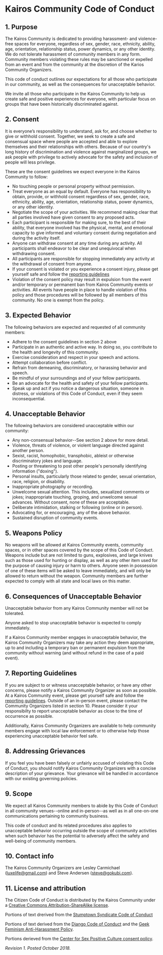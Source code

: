 # Kairos Community Code of Conduct

## 1. Purpose

The Kairos Community is dedicated to providing harassment- and violence-free spaces for everyone, regardless of sex, gender, race, ethnicity, ability, age, orientation, relationship status, power dynamics, or any other identity. We do not tolerate harassment of community members in any form. Community members violating these rules may be sanctioned or expelled from an event and from the community at the discretion of the Karios Community Organizers.

This code of conduct outlines our expectations for all those who participate in our community, as well as the consequences for unacceptable behavior.

We invite all those who participate in the Kairos Community to help us create safe and positive experiences for everyone, with particular focus on groups that have been historically discriminated against.

## 2. Consent

It is everyone’s responsibility to understand, ask for, and choose whether to give or withhold consent. Together, we seek to create a safe and consensual space where people are accepted and able to explore themselves and their relationships with others. Because of our country's long history of discrimination and violence against marginalized groups, we ask people with privilege to actively advocate for the safety and inclusion of people will less privilege.

These are the consent guidelines we expect everyone in the Kairos Community to follow:

  * No touching people or personal property without permission.
  * Treat everyone as an equal by default. Everyone has responsibility to obtain, provide, or withhold consent regardless of sex, gender, race, ethnicity, ability, age, orientation, relationship status, power dynamics, or any other identity.
  * Negotiate the scope of your activities. We recommend making clear that all parties involved have given consent to any proposed acts.
  * Each participant is responsible for making sure, to the best of their ability, that everyone involved has the physical, mental, and emotional capacity to give informed and voluntary consent during negotiation and during the activity itself.
  * Anyone can withdraw consent at any time during any activity. All participants shall endeavor to be clear and unequivocal when withdrawing consent.
  * All participants are responsible for stopping immediately any activity at the withdrawal of consent from anyone.
  * If your consent is violated or you experience a consent injury, please get yourself safe and follow the [reporting guidelines](https://gokubi.github.io/policies/reporting_guidelines.html)
  * Violation of the consent policy may result in expulsion from the event and/or temporary or permanent ban from Kairos Community events or activities. All events have people in place to handle violation of this policy and those procedures will be followed by all members of this community. No one is exempt from the policy.

## 3. Expected Behavior

The following behaviors are expected and requested of all community members:

  * Adhere to the consent guidelines in section 2 above
  * Participate in an authentic and active way. In doing so, you contribute to the health and longevity of this community.
  * Exercise consideration and respect in your speech and actions.
  * Attempt collaboration before conflict.
  * Refrain from demeaning, discriminatory, or harassing behavior and speech.
  * Be mindful of your surroundings and of your fellow participants.
  * Be an advocate for the health and safety of your fellow participants.
  * Speak up and act if you notice a dangerous situation, someone in distress, or violations of this Code of Conduct, even if they seem inconsequential.

## 4. Unacceptable Behavior

The following behaviors are considered unacceptable within our community:

  * Any non-consensual behavior--See section 2 above for more detail.
  * Violence, threats of violence, or violent language directed against another person.
  * Sexist, racist, homophobic, transphobic, ableist or otherwise discriminatory jokes and language.
  * Posting or threatening to post other people's personally identifying information ("doxing").
  * Personal insults, particularly those related to gender, sexual orientation, race, religion, or disability.
  * Inappropriate photography or recording.
  * Unwelcome sexual attention. This includes, sexualized comments or jokes; inappropriate touching, groping, and unwelcome sexual advances. Without consent, none of these are acceptable.
  * Deliberate intimidation, stalking or following (online or in person).
  * Advocating for, or encouraging, any of the above behavior.
  * Sustained disruption of community events.

## 5. Weapons Policy

No weapons will be allowed at Kairos Community events, community spaces, or in other spaces covered by the scope of this Code of Conduct. Weapons include but are not limited to guns, explosives, and large knives such as those used for hunting or display, as well as any other item used for the purpose of causing injury or harm to others. Anyone seen in possession of one of these items will be asked to leave immediately, and will only be allowed to return without the weapon. Community members are further expected to comply with all state and local laws on this matter.

## 6. Consequences of Unacceptable Behavior

Unacceptable behavior from any Kairos Community member will not be tolerated.

Anyone asked to stop unacceptable behavior is expected to comply immediately.

If a Kairos Community member engages in unacceptable behavior, the Kairos Community Organizers may take any action they deem appropriate, up to and including a temporary ban or permanent expulsion from the community without warning (and without refund in the case of a paid event).

## 7. Reporting Guidelines

If you are subject to or witness unacceptable behavior, or have any other concerns, please notify a Kairos Community Organizer as soon as possible. At a Kairos Community event, please get yourself safe and follow the [reporting guidelines](https://gokubi.github.io/policies/reporting_guidelines.html). Outside of an in-person event, please contact the Community Organizers listed in section 10. Please consider it your responsibilty to report unacceptable behavior as close to the time of occurrence as possible. 

Additionally, Kairos Community Organizers are available to help community members engage with local law enforcement or to otherwise help those experiencing unacceptable behavior feel safe.

## 8. Addressing Grievances

If you feel you have been falsely or unfairly accused of violating this Code of Conduct, you should notify Kairos Community Organizers with a concise description of your grievance. Your grievance will be handled in accordance with our existing governing policies.

## 9. Scope

We expect all Kairos Community members to abide by this Code of Conduct in all community venues--online and in-person--as well as in all one-on-one communications pertaining to community business.

This code of conduct and its related procedures also applies to unacceptable behavior occurring outside the scope of community activities when such behavior has the potential to adversely affect the safety and well-being of community members.

## 10. Contact info

The Kairos Community Organizers are Lesley Carmichael (<luxelife@gmail.com>) and Steve Andersen (<steve@gokubi.com>).

## 11. License and attribution

The Citizen Code of Conduct is distributed by the Kairos Community under a [Creative Commons Attribution-ShareAlike license](http://creativecommons.org/licenses/by-sa/3.0/). 

Portions of text drerived from the [Stumptown Syndicate Code of Conduct](https://github.com/stumpsyn/policies)

Portions of text derived from the [Django Code of Conduct](https://www.djangoproject.com/conduct/) and the [Geek Feminism Anti-Harassment Policy](http://geekfeminism.wikia.com/wiki/Conference_anti-harassment/Policy).

Portions derieved from the [Center for Sex Positive Culture consent policy](https://thefspc.org/consent-policy/).

_Revision 1. Posted October 2018._